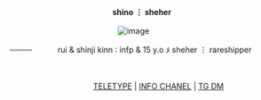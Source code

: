 ㅤ ㅤ ㅤ ㅤ ㅤ ㅤ ㅤ ㅤ ㅤ ㅤ ㅤ ㅤ ㅤ ㅤ   **shino ⋮ sheher**

ㅤ ㅤㅤ ㅤㅤㅤ ㅤ  ㅤ ㅤ ㅤㅤ ㅤㅤㅤ ㅤ  ㅤ    ![image](https://github.com/user-attachments/assets/0d579f8d-0af4-4645-b680-2b0ef87dd160)

ㅤ ㅤ ㅤ ────ㅤㅤ ㅤ rui & shinji kinn  ∶  infp & 15 y.o ﾒ sheher ⋮ rareshipper

ㅤ ㅤ ㅤ ㅤ ㅤ ㅤ ㅤ ㅤ ㅤ ㅤ ㅤ ㅤ ㅤ ㅤ   <img src="https://komarev.com/ghpvc/?username=P0RNOGRAPHY&style=flat-square&color=blue" alt=""/>

 ᠌ ᠌ ᠌᠌ ᠌ ᠌ ᠌ ᠌ ᠌  ᠌ ᠌ ᠌᠌ ᠌ ᠌ ᠌ ᠌ ᠌ ᠌ ᠌᠌ ᠌ ᠌ ᠌ ᠌ ᠌ ᠌᠌ ᠌ ᠌ ᠌ ᠌ ᠌  ᠌ ᠌᠌ ᠌ ᠌ ᠌ ᠌᠌ ᠌ ᠌ ᠌ ᠌ ᠌ ᠌᠌ ᠌ ᠌ ᠌ ᠌᠌ ᠌ ᠌ ᠌ ᠌ ᠌  ᠌ [TELETYPE](https://teletype.in/@shinos/80-_F-pccKG) | [INFO CHANEL](https://t.me/shinoinfoo) | [TG DM](https://t.me/shinobitchh)



